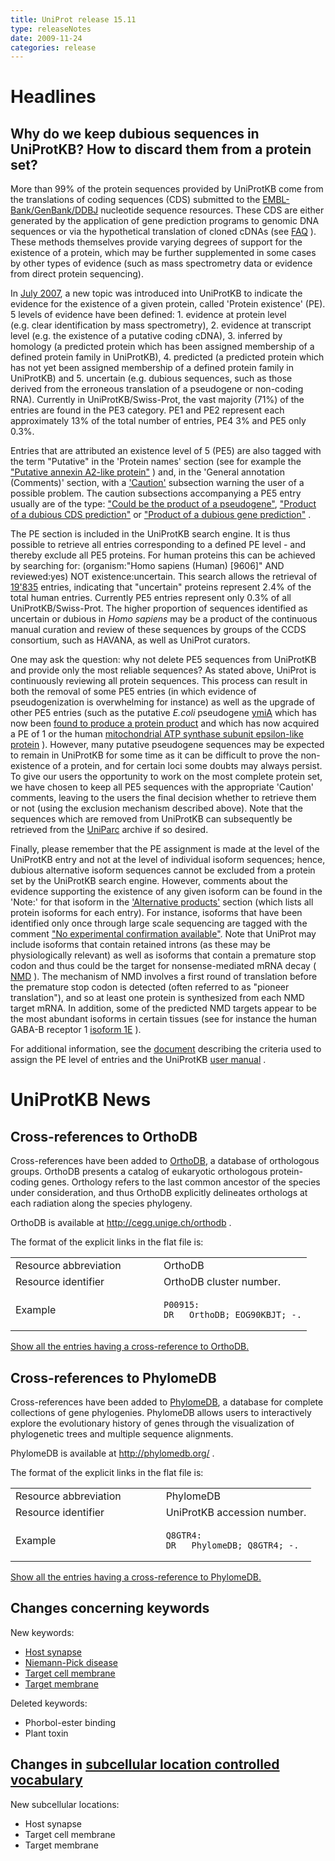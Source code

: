 ```yaml
---
title: UniProt release 15.11
type: releaseNotes
date: 2009-11-24
categories: release
---
```


# Headlines

## Why do we keep dubious sequences in UniProtKB? How to discard them from a protein set?

More than 99% of the protein sequences provided by UniProtKB come from the translations of coding sequences (CDS) submitted to the [EMBL-Bank/GenBank/DDBJ](http://www.insdc.org/) nucleotide sequence resources. These CDS are either generated by the application of gene prediction programs to genomic DNA sequences or via the hypothetical translation of cloned cDNAs (see [FAQ](http://www.uniprot.org/help/sequence_origin) ). These methods themselves provide varying degrees of support for the existence of a protein, which may be further supplemented in some cases by other types of evidence (such as mass spectrometry data or evidence from direct protein sequencing).

In [July 2007](http://www.uniprot.org/news/2007/07/24/release), a new topic was introduced into UniProtKB to indicate the evidence for the existence of a given protein, called 'Protein existence' (PE). 5 levels of evidence have been defined: 1. evidence at protein level (e.g. clear identification by mass spectrometry), 2. evidence at transcript level (e.g. the existence of a putative coding cDNA), 3. inferred by homology (a predicted protein which has been assigned membership of a defined protein family in UniProtKB), 4. predicted (a predicted protein which has not yet been assigned membership of a defined protein family in UniProtKB) and 5. uncertain (e.g. dubious sequences, such as those derived from the erroneous translation of a pseudogene or non-coding RNA). Currently in UniProtKB/Swiss-Prot, the vast majority (71%) of the entries are found in the PE3 category. PE1 and PE2 represent each approximately 13% of the total number of entries, PE4 3% and PE5 only 0.3%.

Entries that are attributed an existence level of 5 (PE5) are also tagged with the term "Putative" in the 'Protein names' section (see for example the ["Putative annexin A2-like protein"](http://www.uniprot.org/uniprot/A6NMY6#section_name) ) and, in the 'General annotation (Comments)' section, with a ['Caution'](http://www.uniprot.org/uniprot/A6NMY6#section_comments) subsection warning the user of a possible problem. The caution subsections accompanying a PE5 entry usually are of the type: ["Could be the product of a pseudogene"](http://www.uniprot.org/uniprot/O65469#section_comments), ["Product of a dubious CDS prediction"](http://www.uniprot.org/uniprot/Q9UI25#section_comments) or ["Product of a dubious gene prediction"](http://www.uniprot.org/uniprot/P28626#section_comments) .

The PE section is included in the UniProtKB search engine. It is thus possible to retrieve all entries corresponding to a defined PE level - and thereby exclude all PE5 proteins. For human proteins this can be achieved by searching for: (organism:"Homo sapiens (Human) \[9606\]" AND reviewed:yes) NOT existence:uncertain. This search allows the retrieval of [19'835](http://www.uniprot.org/uniprot/?query=taxonomy:9606+AND+reviewed:yes+NOT+existence:uncertain) entries, indicating that "uncertain" proteins represent 2.4% of the total human entries. Currently PE5 entries represent only 0.3% of all UniProtKB/Swiss-Prot. The higher proportion of sequences identified as uncertain or dubious in *Homo sapiens* may be a product of the continuous manual curation and review of these sequences by groups of the CCDS consortium, such as HAVANA, as well as UniProt curators.

One may ask the question: why not delete PE5 sequences from UniProtKB and provide only the most reliable sequences? As stated above, UniProt is continuously reviewing all protein sequences. This process can result in both the removal of some PE5 entries (in which evidence of pseudogenization is overwhelming for instance) as well as the upgrade of other PE5 entries (such as the putative *E.coli* pseudogene [ymiA](http://www.uniprot.org/uniprot/P0CB62) which has now been [found to produce a protein product](http://www.ncbi.nlm.nih.gov/pubmed/19121005) and which has now acquired a PE of 1 or the human [mitochondrial ATP synthase subunit epsilon-like protein](http://www.uniprot.org/uniprot/Q5VTU8) ). However, many putative pseudogene sequences may be expected to remain in UniProtKB for some time as it can be difficult to prove the non-existence of a protein, and for certain loci some doubts may always persist. To give our users the opportunity to work on the most complete protein set, we have chosen to keep all PE5 sequences with the appropriate 'Caution' comments, leaving to the users the final decision whether to retrieve them or not (using the exclusion mechanism described above). Note that the sequences which are removed from UniProtKB can subsequently be retrieved from the [UniParc](http://www.uniprot.org/help/uniparc) archive if so desired.

Finally, please remember that the PE assignment is made at the level of the UniProtKB entry and not at the level of individual isoform sequences; hence, dubious alternative isoform sequences cannot be excluded from a protein set by the UniProtKB search engine. However, comments about the evidence supporting the existence of any given isoform can be found in the 'Note:' for that isoform in the ['Alternative products'](http://www.uniprot.org/uniprot/Q9HCH5#section_alternative) section (which lists all protein isoforms for each entry). For instance, isoforms that have been identified only once through large scale sequencing are tagged with the comment ["No experimental confirmation available"](http://www.uniprot.org/uniprot/Q9HCH5#section_alternative). Note that UniProt may include isoforms that contain retained introns (as these may be physiologically relevant) as well as isoforms that contain a premature stop codon and thus could be the target for nonsense-mediated mRNA decay ( [NMD](http://www.ncbi.nlm.nih.gov/pubmed/19859661,19359157,19162024) ). The mechanism of NMD involves a first round of translation before the premature stop codon is detected (often referred to as "pioneer translation"), and so at least one protein is synthesized from each NMD target mRNA. In addition, some of the predicted NMD targets appear to be the most abundant isoforms in certain tissues (see for instance the human GABA-B receptor 1 [isoform 1E](http://www.uniprot.org/uniprot/Q9UBS5#section_alternative) ).

For additional information, see the [document](https://ftp.uniprot.org/pub/databases/uniprot/current_release/knowledgebase/complete/docs/pe_criteria) describing the criteria used to assign the PE level of entries and the UniProtKB [user manual](http://www.uniprot.org/manual/protein_existence) .

# UniProtKB News

## Cross-references to OrthoDB

Cross-references have been added to [OrthoDB](http://cegg.unige.ch/orthodb), a database of orthologous groups. OrthoDB presents a catalog of eukaryotic orthologous protein-coding genes. Orthology refers to the last common ancestor of the species under consideration, and thus OrthoDB explicitly delineates orthologs at each radiation along the species phylogeny.

OrthoDB is available at <http://cegg.unige.ch/orthodb> .

The format of the explicit links in the flat file is:

<table><colgroup><col style="width: 50%" /><col style="width: 50%" /></colgroup><tbody><tr class="odd"><td>Resource abbreviation</td><td>OrthoDB</td></tr><tr class="even"><td>Resource identifier</td><td>OrthoDB cluster number.</td></tr><tr class="odd"><td>Example</td><td><pre><code>P00915:
DR   OrthoDB; EOG90KBJT; -.</code></pre></td></tr></tbody></table>

[Show all the entries having a cross-reference to OrthoDB.](http://www.uniprot.org/uniprot/?query=database%3AOrthoDB&sort=score)

## Cross-references to PhylomeDB

Cross-references have been added to [PhylomeDB](http://phylomedb.org/), a database for complete collections of gene phylogenies. PhylomeDB allows users to interactively explore the evolutionary history of genes through the visualization of phylogenetic trees and multiple sequence alignments.

PhylomeDB is available at <http://phylomedb.org/> .

The format of the explicit links in the flat file is:

<table><colgroup><col style="width: 50%" /><col style="width: 50%" /></colgroup><tbody><tr class="odd"><td>Resource abbreviation</td><td>PhylomeDB</td></tr><tr class="even"><td>Resource identifier</td><td>UniProtKB accession number.</td></tr><tr class="odd"><td>Example</td><td><pre><code>Q8GTR4:
DR   PhylomeDB; Q8GTR4; -.</code></pre></td></tr></tbody></table>

[Show all the entries having a cross-reference to PhylomeDB.](http://www.uniprot.org/uniprot/?query=database%3APhylomeDB&sort=score)

## Changes concerning keywords

New keywords:

-   [Host synapse](http://www.uniprot.org/keywords/KW-1051)
-   [Niemann-Pick disease](http://www.uniprot.org/keywords/KW-1054)
-   [Target cell membrane](http://www.uniprot.org/keywords/KW-1052)
-   [Target membrane](http://www.uniprot.org/keywords/KW-1053)

Deleted keywords:

-   Phorbol-ester binding
-   Plant toxin

## Changes in [subcellular location controlled vocabulary](https://ftp.uniprot.org/pub/databases/uniprot/current_release/knowledgebase/complete/docs/subcell)

New subcellular locations:

-   Host synapse
-   Target cell membrane
-   Target membrane
